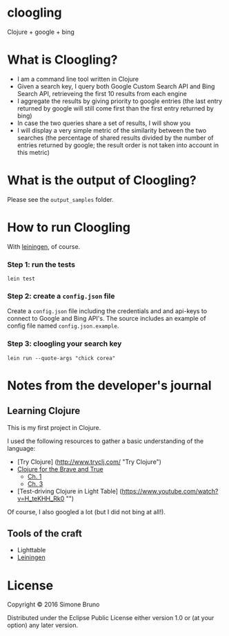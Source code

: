 # cloogling

Clojure + google + bing

# What is Cloogling?

- I am a command line tool written in Clojure
- Given a search key, I query both Google Custom Search API and Bing Search API, retrieveing the first 10 results from each engine
- I aggregate the results by giving priority to google entries (the last entry returned by google will still come first than the first entry returned by bing)
- In case the two queries share a set of results, I will show you
- I will display a very simple metric of the similarity between the two searches (the percentage of shared results divided by the number of entries returned by google; the result order is not taken into account in this metric)

# What is the output of Cloogling?

Please see the `output_samples` folder.


# How to run Cloogling

With [leiningen](http://leiningen.org/ "Leiningen"), of course.

### Step 1: run the tests

`lein test`

### Step 2: create a `config.json` file

Create a `config.json` file including the credentials and and api-keys to connect to Google and Bing API's. The source includes an example of config file named `config.json.example`.

### Step 3: cloogling your search key

`lein run --quote-args "chick corea"`

# Notes from the developer's journal

## Learning Clojure

This is my first project in Clojure.

I used the following resources to gather a basic understanding of the language:

- [Try Clojure] (http://www.tryclj.com/ "Try Clojure")
- [Clojure for the Brave and True](http://www.braveclojure.com/ "Clojure for the Brave and True")
  - [Ch. 1](http://www.braveclojure.com/getting-started/ "Ch. 1")
  - [Ch. 3](http://www.braveclojure.com/do-things/       "Ch. 2")
- [Test-driving Clojure in Light Table] (https://www.youtube.com/watch?v=H_teKHH_Rk0 "")

Of course, I also googled a lot (but I did not bing at all!).


## Tools of the craft

- Lighttable
- [Leiningen](http://leiningen.org/ "Leiningen")

# License

Copyright © 2016 Simone Bruno

Distributed under the Eclipse Public License either version 1.0 or (at
your option) any later version.

